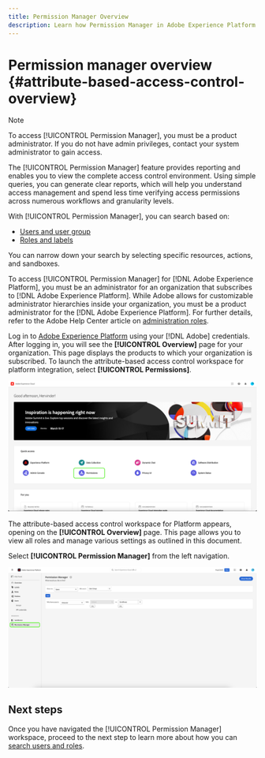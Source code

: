```yaml
---
title: Permission Manager Overview
description: Learn how Permission Manager in Adobe Experience Platform can help you generate reports across multiple workflows.
---
```

# Permission manager overview {#attribute-based-access-control-overview}

>[!NOTE]
>
>To access [!UICONTROL Permission Manager], you must be a product administrator. If you do not have admin privileges, contact your system administrator to gain access.

The [!UICONTROL Permission Manager] feature provides reporting and enables you to view the complete access control environment. Using simple queries, you can generate clear reports, which will help you understand access management and spend less time verifying access permissions across numerous workflows and granularity levels.

With [!UICONTROL Permission Manager], you can search based on:

* [Users and user group](./permssions.md)
* [Roles and labels](./permissions.md)

You can narrow down your search by selecting specific resources, actions, and sandboxes.

To access [!UICONTROL Permission Manager] for [!DNL Adobe Experience Platform], you must be an administrator for an organization that subscribes to [!DNL Adobe Experience Platform]. While Adobe allows for customizable administrator hierarchies inside your organization, you must be a product administrator for the [!DNL Adobe Experience Platform]. For further details, refer to the Adobe Help Center article on [administration roles](https://helpx.adobe.com/enterprise/using/admin-roles.html).

Log in to [Adobe Experience Platform](https://experience.adobe.com/) using your [!DNL Adobe] credentials.  After logging in, you will see the **[!UICONTROL Overview]** page for your organization. This page displays the products to which your organization is subscribed. To launch the attribute-based access control workspace for platform integration, select **[!UICONTROL Permissions]**.

![Adobe Experience Platform overview highlighting Permissions.](../../images/flac-ui/flac-select-product.png)

The attribute-based access control workspace for Platform appears, opening on the **[!UICONTROL Overview]** page. This page allows you to view all roles and manage various settings as outlined in this document.

Select **[!UICONTROL Permission Manager]** from the left navigation.

![The Permission Manager search screen showing available filters.](../../images/permission-manager/permission-manager.png)

## Next steps

Once you have navigated the [!UICONTROL Permission Manager] workspace, proceed to the next step to learn more about how you can [search users and roles](./permissions.md).

